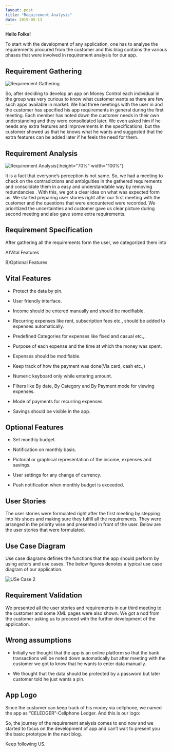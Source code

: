 ```yaml
---
layout: post
title: "Requirement Analysis"
date: 2019-05-13
---
```



**Hello Folks!** 

To start with the development of any application, one has to analyse the requirements procured from the customer and this blog contains the various phases that were involved in requirement analysis for our app. 


## Requirement Gathering

![Requirement Gathering]({{site.baseurl}}/images/RG3.jpg "RG3")

So, after deciding to develop an app on Money Control each individual in the group was very curious to know what customer wants as there are few such apps available in market. We had three meetings with the user in and the customer has specified his app requirements in general during the first meeting. Each member has noted down the customer needs in their own understanding and they were consolidated later. We even asked him if he needs any extra features and improvements in the specifications, but the customer showed us that he knows what he wants and suggested that the extra features can be added later if he feels the need for them.


## Requirement Analysis

![Requirement Analysis]({{site.baseurl}}/images/RA2.jpg "RA2"){:height="70%" width="100%"}

It is a fact that everyone’s perception is not same. So, we had a meeting to check on the contradictions and ambiguities in the gathered requirements and consolidate them in a easy and understandable way by removing redundancies . With this, we got a clear idea on what was expected form us. We started preparing user stories right after our first meeting with the customer and the questions that were encountered were recorded. We prioritized the uncertainties and customer gave us clear picture during second meeting and also gave some extra requirements.


## Requirement Specification

After gathering all the requirements form the user, we categorized them into 

A)Vital Features

B)Optional Features

## Vital Features

* Protect the data by pin.

* User friendly interface.

* Income should be entered manually and should be modifiable.

* Recurring expenses like rent, subscription fees etc., should be added to expenses automatically.

* Predefined Categories for expenses like fixed and casual etc.,.

* Purpose of each expense and the time at which the money was spent.

* Expenses should be modifiable.

* Keep track of how the payment was done(Via card, cash etc.,)

* Numeric keyboard only while entering amount.

* Filters like By date, By Category and By Payment mode for viewing expenses.

* Mode of payments for recurring expenses.

* Savings should be visible in the app.

## Optional Features

* Set monthly budget.

* Notification on monthly basis.

* Pictorial or graphical representation of the income, expenses and savings.

* User settings for any change of currency.

* Push notification when monthly budget is exceeded.

## User Stories

The user stories were formulated right after the first meeting by stepping into his shoes and making sure they fulfill all the requirements. They were arranged in the priority wise and presented in front of the user. Below are the user stories that were formulated.


## Use Case Diagram  

Use case diagrams defines the functions that the app should perform by using actors and use cases. The below figures denotes a typical use case diagram of our application.


![USe Case 2]({{site.baseurl}}/images/UC2.jpg "USer Case for expenses")

## Requirement Validation

We presented all the user stories and requirements in our third meeting to the customer and some XML pages were also shown. We got a nod from the customer asking us to proceed with the further development of the application.

## Wrong assumptions

* Initially we thought that the app is an online platform so that the bank transactions will be noted down automatically but after meeting with the customer we got to know that he wants to enter data manually.

* We thought that the data should be protected by a password but later customer told he just wants a pin.

## App Logo

Since the customer can keep track of his money via cellphone, we named the app as “CELEDGER”-Cellphone Ledger. And this is our logo:




So, the journey of the requirement analysis comes to end now and we started to focus on the development of app and can’t wait to present you the basic prototype in the next blog. 

Keep following US.
